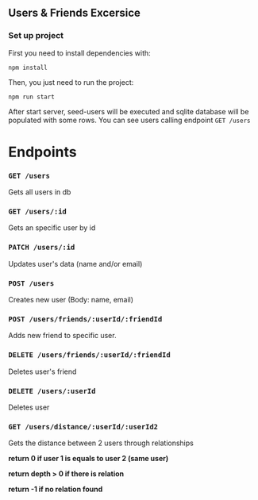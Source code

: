 ## Users & Friends Excersice

### Set up project

First you need to install dependencies with:

`npm install`

Then, you just need to run the project:

`npm run start`

After start server, seed-users will be executed and sqlite database will be populated with some rows.
You can see users calling endpoint  `GET /users`

# Endpoints

### `GET /users`
Gets all users in db

### `GET /users/:id` 
Gets an specific user by id

### `PATCH /users/:id`
Updates user's data (name and/or email)

### `POST /users`
Creates new user (Body: name, email)

### `POST /users/friends/:userId/:friendId`
Adds new friend to specific user.

### `DELETE /users/friends/:userId/:friendId`
Deletes user's friend

### `DELETE /users/:userId`
Deletes user

### `GET /users/distance/:userId/:userId2`
Gets the distance between 2 users through relationships

**return 0 if user 1 is equals to user 2 (same user)**

**return depth > 0 if there is relation**

**return -1 if no relation found**
